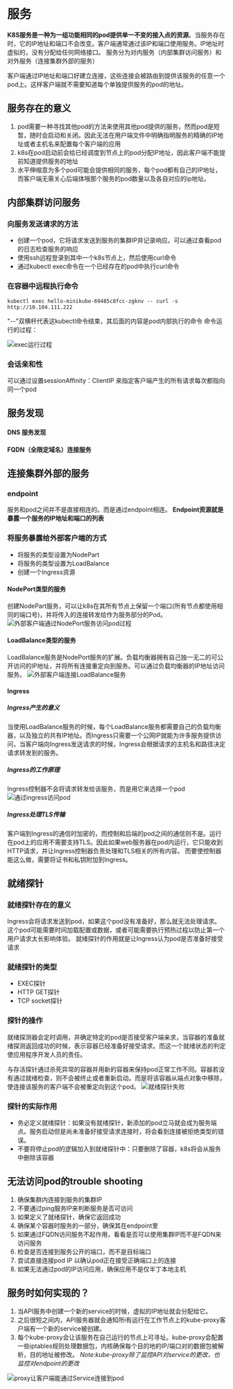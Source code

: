 # 服务
**K8S服务是一种为一组功能相同的pod提供单一不变的接入点的资源**。当服务存在时，它的IP地址和端口不会改变。客户端通常通过该IP和端口使用服务。IP地址时虚拟的，没有分配给任何网络接口。
服务分为对内服务（内部集群访问服务）和对外服务（连接集群外部的服务）

客户端通过IP地址和端口好建立连接，这些连接会被路由到提供该服务的任意一个pod上。这样客户端就不需要知道每个单独提供服务的pod的地址。
## 服务存在的意义
1. pod需要一种寻找其他pod的方法来使用其他pod提供的服务，然而pod是短暂，随时会启动和关闭。因此无法在用户端文件中明确指明服务的精确的IP地址或者主机名来配置每个客户端的应用
2. k8s在pod启动前会给已经调度到节点上的pod分配IP地址，因此客户端不能提前知道提供服务的地址
3. 水平伸缩意为多个pod可能会提供相同的服务，每个pod都有自己的IP地址，而客户端无需关心后端体哦那个服务的pod数量以及各自对应的ip地址。

## 内部集群访问服务
### 向服务发送请求的方法
- 创建一个pod，它将请求发送到服务的集群IP并记录响应。可以通过查看pod的日志检查服务的响应
- 使用ssh远程登录到其中一个k8s节点上，然后使用curl命令
- 通过kubectl exec命令在一个已经存在的pod中执行curl命令

### 在容器中远程执行命令
``` shell
kubectl exec hello-minikube-69485c8fcc-zgknv -- curl -s http://10.104.111.222
```
"--"双横杆代表这kubectl命令结束，其后面的内容是pod内部执行的命令
命令运行的过程：

![exec运行过程](../../image/kubectl%20exec运行过程.png)

### 会话亲和性
可以通过设置sessionAffinity：ClientIP 来指定客户端产生的所有请求每次都指向同一个pod

## 服务发现
#### DNS 服务发现
#### FQDN（全限定域名）连接服务

## 连接集群外部的服务
### endpoint
服务和pod之间并不是直接相连的。而是通过endpoint相连。
**Endpoint资源就是暴露一个服务的IP地址和端口的列表**

### 将服务暴露给外部客户端的方式
- 将服务的类型设置为NodePart
- 将服务的类型设置为LoadBalance
- 创建一个Ingress资源

#### NodePort类型的服务
创建NodePart服务，可以让k8s在其所有节点上保留一个端口(所有节点都使用相同的端口号)，并将传入的连接转发给作为服务部分的Pod。
![外部客户端通过NodePort服务访问pod过程](../../image/外部客户端通过NodePort服务访问pod过程.png)


#### LoadBalance类型的服务
LoadBalance服务是NodePort服务的扩展。负载均衡器拥有自己独一无二的可公开访问的IP地址，并将所有连接重定向到服务。可以通过负载均衡器的IP地址访问服务。
![外部客户端连接LoadBalance服务](../../image/外部客户端连接LoadBalance服务.png)

#### Ingress
##### Ingress产生的意义
当使用LoadBalance服务的时候，每个LoadBalance服务都需要自己的负载均衡器，以及独立的共有IP地址。而Ingress只需要一个公网IP就能为许多服务提供访问，当客户端向Ingress发送请求的时候，Ingress会根据请求的主机名和路径决定请求转发到的服务。

##### Ingress的工作原理
Ingress控制器不会将请求转发给该服务，而是用它来选择一个pod
![通过ingress访问pod](../../image/通过ingress访问pod.png)

##### Ingress处理TLS传输
客户端到Ingress的通信时加密的，而控制和后端的pod之间的通信则不是。运行在pod上的应用不需要支持TLS。因此如果web服务器在pod内运行，它只能收到HTTP请求，并让Ingress控制器负责处理和TLS相关的所有内容。
而要使控制器能这么做，需要将证书和私钥附加到Ingress。

## 就绪探针
### 就绪探针存在的意义
Ingress会将请求发送到pod，如果这个pod没有准备好，那么就无法处理请求。这个pod可能需要时间加载配置或数据，或者可能需要执行预热过程以防止第一个用户请求太长影响体验。
就绪探针的作用就是让Ingress认为pod是否准备好接受请求
### 就绪探针的类型
- EXEC探针
- HTTP GET探针
- TCP socket探针

### 探针的操作
就绪探测器会定时调用，并确定特定的pod是否接受客户端亲求，当容器的准备就绪探测返回成功的时候，表示容器已经准备好接受请求。而这一个就绪状态的判定使应用程序开发人员的责任。

与存活探针通过杀死异常的容器并用新的容器来保持pod正常工作不同。容器若没有通过就绪检查，则不会被终止或者重新启动。而是将该容器从端点对象中移除，使连接该服务的客户端不会被重定向到这个pod。
![就绪探针失败](../../image/就绪探针失败.png)

### 探针的实际作用
- 务必定义就绪探针：如果没有就绪探针，新添加的pod立马就会成为服务端点。服务启动但是尚未准备好接受请求连接时，将会看到连接被拒绝类型的错误。
- 不要将停止pod的逻辑加入到就绪探针中：只要删除了容器，k8s将会从服务中删除该容器

## 无法访问pod的trouble shooting 
1. 确保集群内连接到服务的集群IP
2. 不要通过ping服务IP来判断服务是否可访问
3. 如果定义了就绪探针，确保它返回成功
4. 确保某个容器时服务的一部分，确保其在endpoint里
5. 如果通过FQDN访问服务不起作用，看看是否可以使用集群IP而不是FQDN来访问服务
6. 检查是否连接到服务公开的端口，而不是目标端口
7. 尝试直接连接pod IP 以确认pod正在接受正确端口上的连接
8. 如果无法通过pod的IP访问应用，确保应用不是仅半丁本地主机

## 服务时如何实现的？
1. 当API服务中创建一个新的service的时候，虚拟的IP地址就会分配给它。
2. 之后很短之间内，API服务器就会通知所i有运行在工作节点上的kube-proxy客户端有一个新的service被创建。
3. 每个kube-proxy会让该服务在自己运行的节点上可寻址。kube-proxy会配置一些iptables规则处理数据包，内核确保每个目的地的IP/端口对的数据包被解析，目的地址被修改。
*Note:kube-proxy除了监控API对service的更改，也监控对endpoint的更改*

![proxy让客户端能通过Service连接到pod](../../image/kube-proxy让客户端能通过Service连接到pod.png)